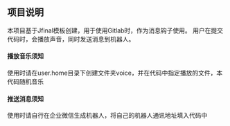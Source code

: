 ## 项目说明

本项目基于Jfinal模板创建，用于使用Gitlab时，作为消息钩子使用。
用户在提交代码时，会播放声音，同时发送消息到机器人。

#### 播放音乐须知
使用时请在user.home目录下创建文件夹voice，并在代码中指定播放的文件，本代码随机音乐

#### 推送消息须知
使用时请自行在企业微信生成机器人，将自己的机器人通讯地址填入代码中